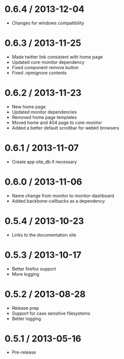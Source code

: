 0.6.4 / 2013-12-04
==================

  * Changes for windows compatibility

0.6.3 / 2013-11-25
==================

  * Made twitter link consistent with home page
  * Updated core-monitor dependency
  * Fixed component remove button
  * Fixed .npmignore contents

0.6.2 / 2013-11-23
==================

  * New home page
  * Updated monitor dependencies
  * Removed home page templates
  * Moved home and 404 page to core-monitor
  * Added a better default scrollbar for webkit browsers

0.6.1 / 2013-11-07
==================

  * Create app site_db if necessary

0.6.0 / 2013-11-06
==================

  * Name change from monitor to monitor-dashboard
  * Added backbone-callbacks as a dependency

0.5.4 / 2013-10-23
==================

  * Links to the documentation site

0.5.3 / 2013-10-17
==================

  * Better firefox support
  * More logging

0.5.2 / 2013-08-28
==================

  * Release prep
  * Support for case sensitive filesystems
  * Better logging

0.5.1 / 2013-05-16
==================

  * Pre-release
